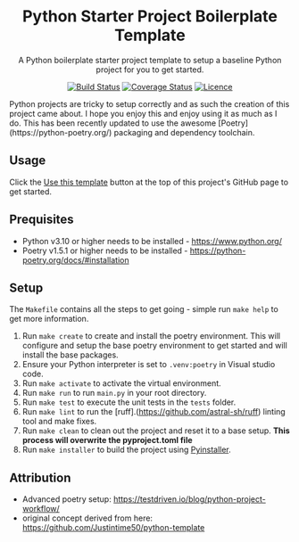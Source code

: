<div align="center">

# Python Starter Project Boilerplate Template

A Python boilerplate starter project template to setup a baseline Python project for you to get started.

[![Build Status](https://github.com/AaronSaikovski/pystarter/workflows/build/badge.svg)](https://github.com/AaronSaikovski/pystarter/actions)
[![Coverage Status](https://coveralls.io/repos/github/AaronSaikovski/pystarter/badge.svg?branch=main)](https://coveralls.io/github/AaronSaikovski/pystarter?branch=main)
[![Licence](https://img.shields.io/github/license/AaronSaikovski/pystarter)](LICENSE)

</div>
Python projects are tricky to setup correctly and as such the creation of this project came about. I hope you enjoy this and enjoy using it as much as I do.
This has been recently updated to use the awesome [Poetry](https://python-poetry.org/) packaging and dependency toolchain.

## Usage

Click the [Use this template](https://github.com/AaronSaikovski/pystarter/generate) button at the top of this project's GitHub page to get started.

## Prequisites

- Python v3.10 or higher needs to be installed - https://www.python.org/
- Poetry v1.5.1 or higher needs to be installed - https://python-poetry.org/docs/#installation

## Setup

The `Makefile` contains all the steps to get going - simple run `make help` to get more information.

1. Run `make create` to create and install the poetry environment. This will configure and setup the base poetry environment to get started and will install the base packages.
2. Ensure your Python interpreter is set to `.venv:poetry` in Visual studio code.
3. Run `make activate` to activate the virtual environment.
4. Run `make run` to run `main.py` in your root directory.
5. Run `make test` to execute the unit tests in the `tests` folder.
6. Run `make lint` to run the [ruff].(https://github.com/astral-sh/ruff) linting tool and make fixes.
7. Run `make clean` to clean out the project and reset it to a base setup. **This process will overwrite the pyproject.toml file**
8. Run `make installer` to build the project using [Pyinstaller](https://pyinstaller.org/).

## Attribution

- Advanced poetry setup: https://testdriven.io/blog/python-project-workflow/
- original concept derived from here: https://github.com/Justintime50/python-template
